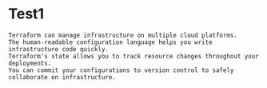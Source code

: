 # Test1

    Terraform can manage infrastructure on multiple cloud platforms.
    The human-readable configuration language helps you write infrastructure code quickly.
    Terraform's state allows you to track resource changes throughout your deployments.
    You can commit your configurations to version control to safely collaborate on infrastructure.
